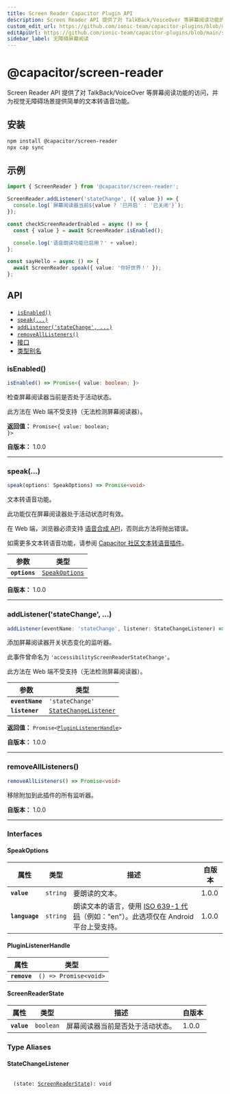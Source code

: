 ```yaml
---
title: Screen Reader Capacitor Plugin API
description: Screen Reader API 提供了对 TalkBack/VoiceOver 等屏幕阅读功能的访问，并为视觉无障碍场景提供简单的文本转语音功能。
custom_edit_url: https://github.com/ionic-team/capacitor-plugins/blob/main/screen-reader/README.md
editApiUrl: https://github.com/ionic-team/capacitor-plugins/blob/main/screen-reader/src/definitions.ts
sidebar_label: 无障碍屏幕阅读
---
```


# @capacitor/screen-reader

Screen Reader API 提供了对 TalkBack/VoiceOver 等屏幕阅读功能的访问，并为视觉无障碍场景提供简单的文本转语音功能。

## 安装

```bash
npm install @capacitor/screen-reader
npx cap sync
```

## 示例

```typescript
import { ScreenReader } from '@capacitor/screen-reader';

ScreenReader.addListener('stateChange', ({ value }) => {
  console.log(`屏幕阅读器当前${value ? '已开启' : '已关闭'}`);
});

const checkScreenReaderEnabled = async () => {
  const { value } = await ScreenReader.isEnabled();

  console.log('语音朗读功能已启用？' + value);
};

const sayHello = async () => {
  await ScreenReader.speak({ value: '你好世界！' });
};
```

## API

<docgen-index>

- [`isEnabled()`](#isenabled)
- [`speak(...)`](#speak)
- [`addListener('stateChange', ...)`](#addlistenerstatechange-)
- [`removeAllListeners()`](#removealllisteners)
- [接口](#interfaces)
- [类型别名](#type-aliases)

</docgen-index>

<docgen-api>
<!--Update the source file JSDoc comments and rerun docgen to update the docs below-->

### isEnabled()

```typescript
isEnabled() => Promise<{ value: boolean; }>
```

检查屏幕阅读器当前是否处于活动状态。

此方法在 Web 端不受支持（无法检测屏幕阅读器）。

**返回值：** <code>Promise&lt;{ value: boolean; }&gt;</code>

**自版本：** 1.0.0

---

### speak(...)

```typescript
speak(options: SpeakOptions) => Promise<void>
```

文本转语音功能。

此功能仅在屏幕阅读器处于活动状态时有效。

在 Web 端，浏览器必须支持 [语音合成 API](https://developer.mozilla.org/en-US/docs/Web/API/SpeechSynthesis)，否则此方法将抛出错误。

如需更多文本转语音功能，请参阅 [Capacitor 社区文本转语音插件](https://github.com/capacitor-community/text-to-speech)。

| 参数          | 类型                                                  |
| ------------- | ----------------------------------------------------- |
| **`options`** | <code><a href="#speakoptions">SpeakOptions</a></code> |

**自版本：** 1.0.0

---

### addListener('stateChange', ...)

```typescript
addListener(eventName: 'stateChange', listener: StateChangeListener) => Promise<PluginListenerHandle>
```

添加屏幕阅读器开关状态变化的监听器。

此事件曾命名为 `'accessibilityScreenReaderStateChange'`。

此方法在 Web 端不受支持（无法检测屏幕阅读器）。

| 参数            | 类型                                                                |
| --------------- | ------------------------------------------------------------------- |
| **`eventName`** | <code>'stateChange'</code>                                          |
| **`listener`**  | <code><a href="#statechangelistener">StateChangeListener</a></code> |

**返回值：** <code>Promise&lt;<a href="#pluginlistenerhandle">PluginListenerHandle</a>&gt;</code>

**自版本：** 1.0.0

---

### removeAllListeners()

```typescript
removeAllListeners() => Promise<void>
```

移除附加到此插件的所有监听器。

**自版本：** 1.0.0

---

### Interfaces

#### SpeakOptions

| 属性           | 类型                | 描述                                                                                                                                          | 自版本 |
| -------------- | ------------------- | --------------------------------------------------------------------------------------------------------------------------------------------- | ------ |
| **`value`**    | <code>string</code> | 要朗读的文本。                                                                                                                                | 1.0.0  |
| **`language`** | <code>string</code> | 朗读文本的语言，使用 [ISO 639-1 代码](https://en.wikipedia.org/wiki/List_of_ISO_639-1_codes)（例如："en"）。此选项仅在 Android 平台上受支持。 | 1.0.0  |

#### PluginListenerHandle

| 属性         | 类型                                      |
| ------------ | ----------------------------------------- |
| **`remove`** | <code>() =&gt; Promise&lt;void&gt;</code> |

#### ScreenReaderState

| 属性        | 类型                 | 描述                             | 自版本 |
| ----------- | -------------------- | -------------------------------- | ------ |
| **`value`** | <code>boolean</code> | 屏幕阅读器当前是否处于活动状态。 | 1.0.0  |

### Type Aliases

#### StateChangeListener

<code>
  (state: <a href="#screenreaderstate">ScreenReaderState</a>): void
</code>

</docgen-api>

